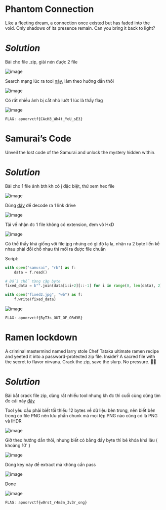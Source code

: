 # Phantom Connection
Like a fleeting dream, a connection once existed but has faded into the void. Only shadows of its presence remain. Can you bring it back to light?

# _Solution_

Bài cho file .zip, giải nén được 2 file 

![image](https://github.com/user-attachments/assets/931621d0-4b40-44e0-b770-861c01370a76)

Search mạng lúc ra tool [này](https://github.com/ANSSI-FR/bmc-tools), làm theo hướng dẫn thôi

![image](https://github.com/user-attachments/assets/455d0a11-7a1b-4c8b-98a5-beb354badf3d)

Có rất nhiều ảnh bị cắt nhỏ lướt 1 lúc là thấy flag

![image](https://github.com/user-attachments/assets/5686c27e-1b1a-4c56-a326-9f142f3c8827)

```
FLAG: apoorvctf{CAcH3_Wh4t_YoU_sE3}
```
# Samurai’s Code

Unveil the lost code of the Samurai and unlock the mystery hidden within.

# _Solution_

Bài cho 1 file ảnh bth kh có j đặc biệt, thử xem hex file

![image](https://github.com/user-attachments/assets/54ca7f83-e681-4073-9218-e96d66776d2b)

Dùng [đây](https://www.dcode.fr/brainfuck-language) để decode ra 1 link drive

![image](https://github.com/user-attachments/assets/641a67d0-1291-41d3-a86c-6f87287e3355)

Tải về nhận đc 1 file không có extension, đem vô HxD

![image](https://github.com/user-attachments/assets/e6acc27c-87b8-498a-b37e-f82830399a8a)

Có thể thấy khá giống với file jpg nhưng có gì đó lạ lạ, nhận ra 2 byte liền kề nhau phải đổi chỗ nhau thì mới ra được file chuẩn

Script:

```python
with open("samurai", "rb") as f:
    data = f.read()

# Đổi chỗ từng cặp byte
fixed_data = b"".join(data[i:i+2][::-1] for i in range(0, len(data), 2))

with open("fixed2.jpg", "wb") as f:
    f.write(fixed_data)
```
![image](https://github.com/user-attachments/assets/79ae41c0-6867-49d2-98a3-3a648c79a509)

```
FLAG: apoorvctf{ByT3s_OUT_OF_ORd3R}
```

# Ramen lockdown

A criminal mastermind named larry stole Chef Tataka ultimate ramen recipe and yeeted it into a password-protected zip file. Inside? A sacred file with the secret to flavor nirvana. Crack the zip, save the slurp. No pressure. 🍜💀

# _Solution_

Bài bắt crack file zip, dùng rất nhiều tool nhưng kh đc thì cuối cùng cũng tìm đc cái này [đây](https://github.com/kimci86/bkcrack)

Tool yêu cầu phải biết tối thiểu 12 bytes về dữ liệu bên trong, nên biết bên trong có file PNG nên lưu phần chunk mà mọi tệp PNG nào cũng có là PNG và IHDR

![image](https://github.com/user-attachments/assets/da6764ce-7e62-48ab-b8ad-90cc68230cd8)

Giờ theo hướng dẫn thôi, nhưng biết có bằng đấy byte thì bẻ khóa khá lâu ( khoảng 10' ) 

![image](https://github.com/user-attachments/assets/3c29b55e-db0a-4c54-a3c6-0cc61d6a664e)

Dùng key này để extract mà không cần pass

![image](https://github.com/user-attachments/assets/86bd348a-142d-415f-8ca1-9e491b3e78e2)

Done

![image](https://github.com/user-attachments/assets/3f3663ca-b2f3-4b33-a05a-3ad5d2857953)

```
FLAG: apoorvctf{w0rst_r4m3n_3v3r_ong}
```
